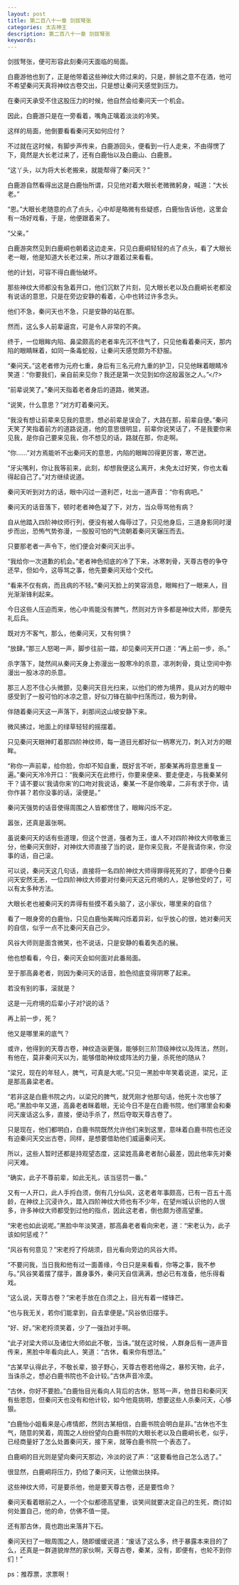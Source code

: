 ```yaml
---
layout: post
title: 第二百八十一章 剑拔弩张
categories: 太古神王
description: 第二百八十一章 剑拔弩张
keywords:
---
```


剑拔弩张，便可形容此刻秦问天面临的局面。

白鹿游他也到了，正是他带着这些神纹大师过来的，只是，醉翁之意不在酒，他可不希望秦问天真将神纹古卷交出，只是想让秦问天感觉到压力。

在秦问天承受不住这股压力的时候，他自然会给秦问天一个机会。

因此，白鹿游只是在一旁看着，嘴角正噙着淡淡的冷笑。

这样的局面，他倒要看看秦问天如何应付？

不过就在这时候，有脚步声传来，白鹿游回头，便看到一行人走来，不由得愣了下，竟然是大长老过来了，还有白鹿怡以及白鹿山、白鹿景。

“这丫头，以为将大长老搬来，就能帮得了秦问天？”

白鹿游自然看得出这是白鹿怡所谓，只见他对着大眼长老微微躬身，喊道：“大长老。”

“恩。”大眼长老随意的点了点头，心中却是略微有些疑惑，白鹿怡告诉他，这里会有一场好戏看，于是，他便跟着来了。

“父亲。”

白鹿游突然见到白鹿峒也朝着这边走来，只见白鹿峒轻轻的点了点头，看了大眼长老一眼，他是知道大长老过来，所以才跟着过来看看。

他的计划，可容不得白鹿怡破坏。

那些神纹大师都没有急着开口，他们沉默了片刻，见大眼长老以及白鹿峒长老都没有说话的意思，只是在旁边安静的看着，心中也转过许多念头。

他们不急，秦问天也不急，只是安静的站在那。

然而，这么多人前辈逼宫，可是令人非常的不爽。

终于，一位眼眸内陷、鼻梁颇高的老者率先沉不住气了，只见他看着秦问天，那内陷的眼睛眯着，如同一条毒蛇般，让秦问天感觉颇为不舒服。

“秦问天。”这老者修为元府七重，身后有三名元府九重的护卫，只见他眯着眼睛冷笑道：“你要我们，亲自前来见你？我还是第一次见到如你这般嚣张之人。”</?>

“前辈说笑了。”秦问天指着老者身后的道路，微笑道。

“说笑，什么意思？”对方盯着秦问天。

“我没有想让前辈来见我的意思，想必前辈是误会了，大路在那，前辈自便。”秦问天笑了笑指着前方的道路说道，他的意思很明显，前辈你说笑话了，不是我要你来见我，是你自己要来见我，你不想见的话，路就在那，你走啊。

“你……”对方焉能听不出秦问天的意思，内陷的眼眸凹得更厉害，寒芒迸。

“牙尖嘴利，你让我等前来，此刻，却想我便这么离开，未免太过好笑，你也太看得起自己了。”对方继续说道。

秦问天听到对方的话，眼中闪过一道利芒，吐出一道声音：“你有病吧。”

秦问天的话音落下，顿时老者神色凝了下，对方，当众辱骂他有病？

自从他踏入四阶神纹师行列，便没有被人侮辱过了，只见他身后，三道身影同时漫步而出，恐怖气势弥漫，一股股可怕的气流朝着秦问天辗压而去。

只要那老者一声令下，他们便会对秦问天出手。

“我给你一次道歉的机会。”老者神色彻底的冷了下来，冰寒刺骨，天尊古卷的争夺还早，但如今，这辱骂之事，他先要秦问天给个交代。

“看来不仅有病，而且病的不轻。”秦问天脸上的笑容消息，眼眸扫了一眼来人，目光渐渐锋利起来。

今日这些人压迫而来，他心中焉能没有脾气，然则对方许多都是神纹大师，那便先礼后兵。

既对方不客气，那么，他秦问天，又有何惧？

“放肆。”那三人怒喝一声，脚步往前一踏，却见秦问天开口道：“再上前一步，杀。”

杀字落下，陡然间从秦问天身上弥漫出一股寒冷的杀意，凛冽刺骨，竟让空间中弥漫出一股冰凉的杀意。

那三人忍不住心头微颤，见秦问天目光扫来，以他们的修为境界，竟从对方的眼中感受到了一股可怕的冰凉之意，好似刀锋在脑中扫荡而过，极为刺骨。

伴随着秦问天这一声落下，刹那间这山坡安静下来。

微风拂过，地面上的绿草轻轻的摇摆着。

只见秦问天眼神盯着那四阶神纹师，每一道目光都好似一柄寒光刀，刺入对方的眼眸。

“称你一声前辈，给你脸，你却不知自重，既好言不听，那秦某再将意思重复一遍。”秦问天冷冷开口：“我秦问天在此修行，你要来便来、要走便走，与我秦某何干？请不要以‘我请你来’的口吻对我说话，秦某一不是你晚辈，二非有求于你，请你作甚？若你没事的话，滚便是。”

秦问天强势的话音使得周围之人皆都愣住了，眼眸闪烁不定。

嚣张，还真是嚣张啊。

虽说秦问天的话有些道理，但这个世道，强者为王，谁人不对四阶神纹大师敬重三分，他秦问天倒好，对神纹大师直接了当的说，是你来见我，不是我请你来，你没事的话，自己滚。

可以说，秦问天这几句话，直接将一名四阶神纹大师得罪得死死的了，即便今日秦问天安然无恙，一位四阶神纹大师要对付秦问天这元府境的人，足够他受的了，可以有太多种方法。

大眼长老也被秦问天的弄得有些摸不着头脑了，这小家伙，哪里来的自信？

看了一眼身旁的白鹿怡，只见白鹿怡美眸闪烁着异彩，似乎放心的很，她对秦问天的自信，似乎一点不比秦问天自己少。

风谷大师则是面含微笑，也不说话，只是安静的看着失态的展。

他也想看看，今日，秦问天会如何面对此番局面。

至于那高鼻老者，则因为秦问天的话音，脸色彻底变得阴寒了起来。

若没有别的事，滚就是？

这是一元府境的后辈小子对?说的话？

再上前一步，死？

他又是哪里来的底气？

或许，他得到的天尊古卷，神纹造诣更强，能够刻三阶顶级神纹以及阵法，然则，有他在，莫非秦问天以为，能够借助神纹或阵法的力量，杀死他的随从？

“梁兄，现在的年轻人，脾气，可真是大呢。”只见一黑脸中年笑着说道，梁兄，正是那高鼻梁老者。

“若非这是白鹿书院之内，以梁兄的脾气，就凭刚才他那句话，他死十次也够了吧。”黑脸中年又道，高鼻老者眯着眼，无论今日不是在白鹿书院，他们哪里会和秦问天废话这么多，直接，便动手杀了，然后夺取天尊古卷了。

只是现在，他们都明白，白鹿书院既然允许他们来到这里，意味着白鹿书院也还没有迫秦问天交出古卷，同样，是想要借助他们威逼秦问天。

所以，这些人暂时还都是持观望态度，这梁姓高鼻老者耐心最差，因此他率先对秦问天难。

“确实，此子不尊前辈，如此无礼，该当惩罚一番。”

又有一人开口，此人手捋白须，倒有几分仙风，这老者年事颇高，已有一百五十高龄，在神纹上沉浸许久，踏入四阶神纹大师也有不少年，在望州城认识他的人很多，许多神纹大师都受到过他的指点，因此这老者，倒也颇为德高望重。

“宋老也如此说呢。”黑脸中年淡笑道，那高鼻老者看向宋老，道：“宋老认为，此子该如何惩戒？”

“风谷有何意见？”宋老捋了捋胡须，目光看向旁边的风谷大师。

“不要问我，当日我和他有过一面善缘，今日只是来看看，你等之事，我不参与。”风谷笑着摆了摆手，置身事外，秦问天自信满满，想必已有准备，他乐得看戏。

“这么说，天尊古卷？”宋老手放在白须之上，目光有着一缕锋芒。

“也与我无关，若你们能拿到，自去拿便是。”风谷依旧摆手。

“好、好。”宋老捋须笑着，少了一强劲对手啊。

“此子对梁大师以及诸位大师如此不敬，当诛。”就在这时候，人群身后有一道声音传来，黑脸中年看向此人，笑道：“古休，看来你有想法。”

“古某早认得此子，不敬长辈，狼子野心，天尊古卷若他得之，暴殄天物，此子，当诛杀之，想必白鹿书院也不会计较。”古休声音冷漠。

“古休，你好不要脸。”白鹿怡目光看向人背后的古休，怒骂一声，他昔日和秦问天有些恩怨，但秦问天也没有和他计较，如今他竟挑明，想要这些人杀秦问天，心够狠。

“白鹿怡小姐看来是心疼情郎，然则古某相信，白鹿书院会明白是非。”古休也不生气，随意的笑着，周围之人纷纷望向白鹿书院的大眼长老以及白鹿峒长老，似乎，已经商量好了怎么处置秦问天，接下来，就等白鹿书院一个表态了。

白鹿峒的目光则是望向秦问天那边，冷淡的说了声：“这要看他自己怎么选了。”

很显然，白鹿峒将压力，扔给了秦问天，让他做出抉择。

这些神纹大师，可是要杀他，他是要天尊古卷，还是要性命？

秦问天看着眼前之人，一个个似都德高望重，谈笑间就要决定自己的生死，商讨如何处置自己，他的命，仿佛不值一提。

还有那古休，竟也跑出来落井下石。

秦问天扫了一眼周围之人，随即缓缓说道：“废话了这么多，终于暴露本来目的了么，还真是一群道貌岸然的家伙啊，天尊古卷，秦某，没有，即便有，也轮不到你们！”

ps：推荐票，求票啊！
